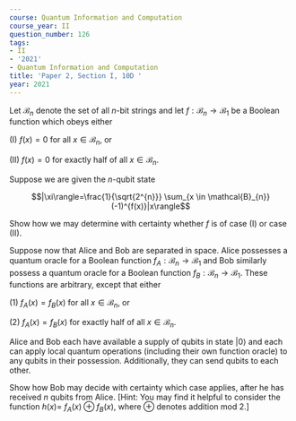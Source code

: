 ```yaml
---
course: Quantum Information and Computation
course_year: II
question_number: 126
tags:
- II
- '2021'
- Quantum Information and Computation
title: 'Paper 2, Section I, 10D '
year: 2021
---
```




Let $\mathcal{B}_{n}$ denote the set of all $n$-bit strings and let $f: \mathcal{B}_{n} \rightarrow \mathcal{B}_{1}$ be a Boolean function which obeys either

(I) $f(x)=0$ for all $x \in \mathcal{B}_{n}$, or

(II) $f(x)=0$ for exactly half of all $x \in \mathcal{B}_{n}$.

Suppose we are given the $n$-qubit state

$$|\xi\rangle=\frac{1}{\sqrt{2^{n}}} \sum_{x \in \mathcal{B}_{n}}(-1)^{f(x)}|x\rangle$$

Show how we may determine with certainty whether $f$ is of case (I) or case (II).

Suppose now that Alice and Bob are separated in space. Alice possesses a quantum oracle for a Boolean function $f_{A}: \mathcal{B}_{n} \rightarrow \mathcal{B}_{1}$ and Bob similarly possess a quantum oracle for a Boolean function $f_{B}: \mathcal{B}_{n} \rightarrow \mathcal{B}_{1}$. These functions are arbitrary, except that either

(1) $f_{A}(x)=f_{B}(x)$ for all $x \in \mathcal{B}_{n}$, or

(2) $f_{A}(x)=f_{B}(x)$ for exactly half of all $x \in \mathcal{B}_{n}$.

Alice and Bob each have available a supply of qubits in state $|0\rangle$ and each can apply local quantum operations (including their own function oracle) to any qubits in their possession. Additionally, they can send qubits to each other.

Show how Bob may decide with certainty which case applies, after he has received $n$ qubits from Alice. [Hint: You may find it helpful to consider the function $h(x)=$ $f_{A}(x) \oplus f_{B}(x)$, where $\oplus$ denotes addition mod 2.]